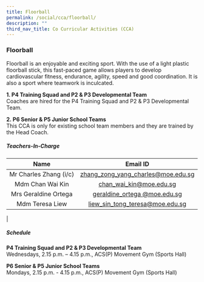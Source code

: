 ```yaml
---
title: Floorball
permalink: /social/cca/floorball/
description: ""
third_nav_title: Co Curricular Activities (CCA)
---
```

### **Floorball**
Floorball is an enjoyable and exciting sport. With the use of a light plastic floorball stick, this fast-paced game allows players to develop cardiovascular fitness, endurance, agility, speed and good coordination. It is also a sport where teamwork is inculcated.

**1\. P4 Training Squad and P2 & P3 Developmental Team**  
Coaches are hired for the P4 Training Squad and P2 & P3 Developmental Team.  

**2\. P6 Senior & P5 Junior School Teams**  
This CCA is only for existing school team members and they are trained by the Head Coach.

##### **Teachers-In-Charge**

| Name | Email ID |
|:---:|:---:|
|  Mr Charles Zhang (i/c) | [zhang_zong_yang_charles@moe.edu.sg](mailto:zhang_zong_yang_charles@moe.edu.sg) |
| Mdm Chan Wai Kin | [chan_wai_kin@moe.edu.sg](mailto:chan_wai_kin@moe.edu.sg)  |
| Mrs Geraldine Ortega |[geraldine_ortega @moe.edu.sg](mailto:geraldine_ortega@moe.edu.sg) |
|  Mdm Teresa Liew | [liew_sin_tong_teresa@moe.edu.sg](mailto:liew_sin_tong_teresa@moe.edu.sg) |
|

##### **Schedule**
**P4 Training Squad and P2 & P3 Developmental Team**<br>
Wednesdays, 2.15 p.m. – 4.15 p.m., ACS(P) Movement Gym (Sports Hall)  
  
**P6 Senior & P5 Junior School Teams**<br>
Mondays, 2.15 p.m. - 4.15 p.m., ACS(P) Movement Gym (Sports Hall)